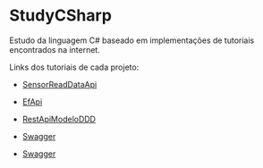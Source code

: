 # StudyCSharp

Estudo da linguagem C# baseado em implementações de tutoriais encontrados na internet.

Links dos tutoriais de cada projeto:

* [SensorReadDataApi](https://youtu.be/_KRSMsMIDvg)

* [EfApi](https://youtu.be/but7jqjopKM)

* [RestApiModeloDDD](https://youtu.be/plS-rf2UIPI)

* [Swagger](https://www.youtube.com/watch?v=oAm_GTMLcng&ab_channel=DEVNETCOREValdirFerreira)
* [Swagger](https://www.youtube.com/watch?v=lrYElKHrGdY&ab_channel=Jo%C3%A3oPedroHudinik)
